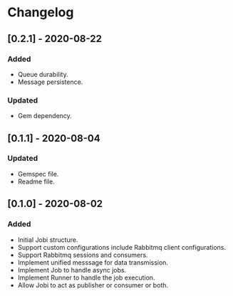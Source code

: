 # Changelog

## [0.2.1] - 2020-08-22
### Added
- Queue durability.
- Message persistence.
### Updated
- Gem dependency.
## [0.1.1] - 2020-08-04
### Updated
- Gemspec file.
- Readme file.
## [0.1.0] - 2020-08-02
### Added
- Initial Jobi structure.
- Support custom configurations include Rabbitmq client configurations.
- Support Rabbitmq sessions and consumers.
- Implement unified messsage for data transmission.
- Implement Job to handle async jobs.
- Implement Runner to handle the job execution.
- Allow Jobi to act as publisher or consumer or both.